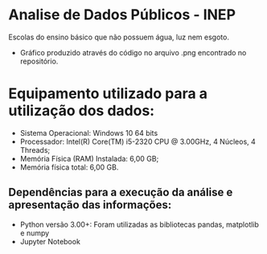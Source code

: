 # Analise de Dados Públicos - INEP
Escolas do ensino básico que não possuem água, luz nem esgoto.
- Gráfico produzido através do código no arquivo .png encontrado no repositório.

# Equipamento utilizado para a utilização dos dados:
- Sistema Operacional: Windows 10 64 bits
- Processador: Intel(R) Core(TM) i5-2320 CPU @ 3.00GHz, 4 Núcleos, 4 Threads;
- Memória Física (RAM) Instalada: 6,00 GB;
- Memória física total: 6,00 GB.

## Dependências para a execução da análise e apresentação das informações:
- Python versão 3.00+: Foram utilizadas as bibliotecas pandas, matplotlib e numpy
- Jupyter Notebook

